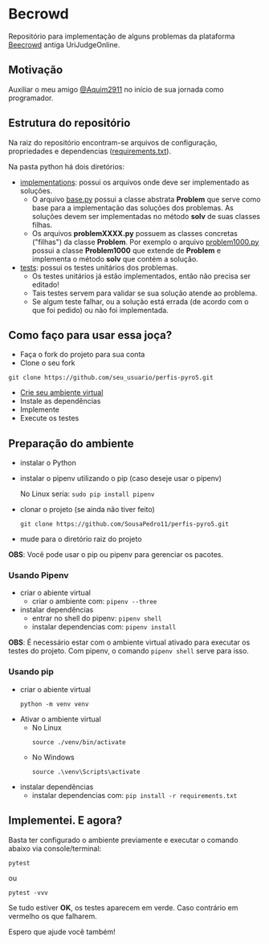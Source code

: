 # Becrowd

Repositório para implementação de alguns problemas da plataforma [Beecrowd](https://www.beecrowd.com.br/)
antiga UriJudgeOnline.

## Motivação
Auxiliar o meu amigo [@Aquim2911](https://github.com/Aquim2911) no início de sua jornada como
programador.

## Estrutura do repositório
Na raiz do repositório encontram-se arquivos de configuração, propriedades e dependencias 
([requirements.txt](requirements.txt)).

Na pasta python há dois diretórios:
* [implementations](python/implementations): possui os arquivos onde deve ser implementado as soluções.
  * O arquivo [base.py](python/implementations/base.py) possui a classe abstrata **Problem** que serve como base para a 
  implementação das soluções dos problemas. As soluções devem ser implementadas no método **solv** de suas classes
  filhas.
  * Os arquivos **problemXXXX.py** possuem as classes concretas ("filhas") da classe **Problem**. Por exemplo o arquivo
  [problem1000.py](python/implementations/problem1000.py) possui a classe **Problem1000** que extende de **Problem** e
  implementa o método **solv** que contém a solução.
* [tests](python/tests): possui os testes unitários dos problemas.
  * Os testes unitários já estão implementados, então não precisa ser editado!
  * Tais testes servem para validar se sua solução atende ao problema.
  * Se algum teste falhar, ou a solução está errada (de acordo com o que foi pedido) ou não foi implementada.

## Como faço para usar essa joça?
* Faça o fork do projeto para sua conta
* Clone o seu fork
```shell
git clone https://github.com/seu_usuario/perfis-pyro5.git
```
* [Crie seu ambiente virtual](#preparao-do-ambiente)
* Instale as dependências
* Implemente
* Execute os testes

## Preparação do ambiente
* instalar o Python
* instalar o pipenv utilizando o pip (caso deseje usar o pipenv)

    No Linux seria: ```sudo pip install pipenv```
* clonar o projeto (se ainda não tiver feito)
    ```shell
    git clone https://github.com/SousaPedro11/perfis-pyro5.git
    ```
* mude para o diretório raiz do projeto

**OBS**: Você pode usar o pip ou pipenv para gerenciar os pacotes.

### Usando Pipenv
* criar o abiente virtual
  * criar o ambiente com: ```pipenv --three```
* instalar dependências
  * entrar no shell do pipenv: ```pipenv shell```
  * instalar dependencias com: ```pipenv install```

**OBS**: É necessário estar com o ambiente virtual ativado para executar os testes do projeto. Com pipenv, 
o comando ```pipenv shell``` serve para isso.

### Usando pip
* criar o abiente virtual
  ```shell
  python -m venv venv
  ```
* Ativar o ambiente virtual
  * No Linux
    ```shell
    source ./venv/bin/activate
    ```
  * No Windows
    ```
    source .\venv\Scripts\activate
    ```
* instalar dependências
  * instalar dependencias com: ```pip install -r requirements.txt```

## Implementei. E agora?
Basta ter configurado o ambiente previamente e executar o comando abaixo via console/terminal:
```shell
pytest
```
ou
```shell
pytest -vvv
```
Se tudo estiver **OK**, os testes aparecem em verde. Caso contrário em vermelho os que falharem.

Espero que ajude você também!
